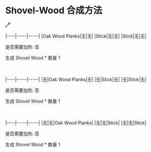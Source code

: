 # Shovel-Wood 合成方法

![Icon](75c48cd0c707bfd42ba38060a2c9ad00.png)

|----|-----|-----|
|Oak Wood Planks|无|无|
|Stick|无|无|
|Stick|无|无|

是否需要加热: 否

生成 Shovel Wood \* 数量 1
<br/> <br/> <br/> 

|----|-----|-----|
|无|Oak Wood Planks|无|
|无|Stick|无|
|无|Stick|无|

是否需要加热: 否

生成 Shovel Wood \* 数量 1
<br/> <br/> <br/> 

|----|-----|-----|
|无|无|Oak Wood Planks|
|无|无|Stick|
|无|无|Stick|

是否需要加热: 否

生成 Shovel Wood \* 数量 1
<br/> <br/> <br/> 

